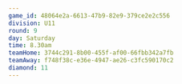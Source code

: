 ```yaml
---
game_id: 48064e2a-6613-47b9-82e9-379ce2e2c556
division: U11
round: 9
day: Saturday
time: 8.30am
teamHome: 3744c291-8b00-455f-af00-66fbb342a7fb
teamAway: f748f38c-e36e-4947-ae26-c3fc590170c2
diamond: 11
---
```

